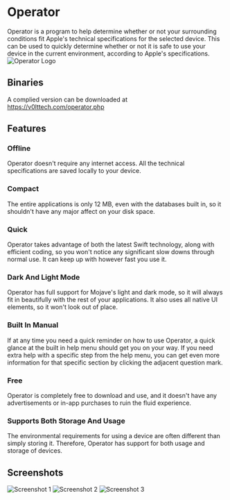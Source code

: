 # Operator
Operator is a program to help determine whether or not your surrounding conditions fit Apple's technical specifications for the selected device. This can be used to quickly determine whether or not it is safe to use your device in the current environment, according to Apple's specifications.
![Operator Logo](https://v0lttech.com/assets/img/operatorlogo.png)

## Binaries
A complied version can be downloaded at https://v0lttech.com/operator.php

## Features
### Offline
Operator doesn't require any internet access. All the technical specifications are saved locally to your device.

### Compact
The entire applications is only 12 MB, even with the databases built in, so it shouldn't have any major affect on your disk space.

### Quick
Operator takes advantage of both the latest Swift technology, along with efficient coding, so you won't notice any significant slow downs through normal use. It can keep up with however fast you use it.

### Dark And Light Mode
Operator has full support for Mojave's light and dark mode, so it will always fit in beautifully with the rest of your applications. It also uses all native UI elements, so it won't look out of place.

### Built In Manual
If at any time you need a quick reminder on how to use Operator, a quick glance at the built in help menu should get you on your way. If you need extra help with a specific step from the help menu, you can get even more information for that specific section by clicking the adjacent question mark.

### Free
Operator is completely free to download and use, and it doesn't have any advertisements or in-app purchases to ruin the fluid experience.

### Supports Both Storage And Usage
The environmental requirements for using a device are often different than simply storing it. Therefore, Operator has support for both usage and storage of devices.


## Screenshots
![Screenshot 1](https://v0lttech.com/files/images/operator/1.png)
![Screenshot 2](https://v0lttech.com/files/images/operator/2.png)
![Screenshot 3](https://v0lttech.com/files/images/operator/3.png)
